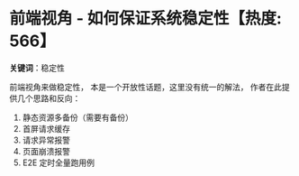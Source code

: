 # 前端视角 - 如何保证系统稳定性【热度: 566】

**关键词**：稳定性

前端视角来做稳定性， 本是一个开放性话题，这里没有统一的解法， 作者在此提供几个思路和反向：

1. 静态资源多备份（需要有备份）
2. 首屏请求缓存
3. 请求异常报警
4. 页面崩溃报警
5. E2E 定时全量跑用例